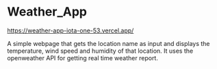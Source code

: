 # Weather_App
https://weather-app-iota-one-53.vercel.app/

A simple webpage that gets the location name as input and displays the temperature, wind speed and humidity of that location. It uses the openweather API for getting real time weather report. 
